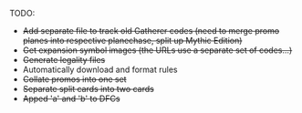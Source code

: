 TODO:

 - ~~Add separate file to track old Gatherer codes (need to merge promo planes into respective planechase, split up Mythic Edition)~~
 - ~~Get expansion symbol images (the URLs use a separate set of codes...)~~
 - ~~Generate legality files~~
 - Automatically download and format rules
 - ~~Collate promos into one set~~
 - ~~Separate split cards into two cards~~
 - ~~Apped 'a' and 'b' to DFCs~~